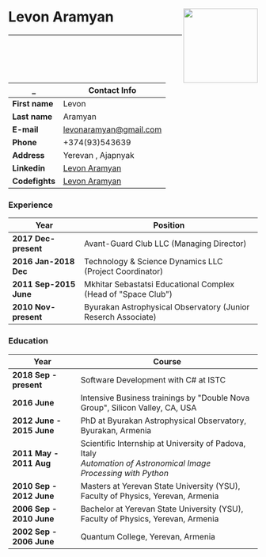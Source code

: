 # Levon Aramyan <img src="https://avatars1.githubusercontent.com/u/43417240?s=400&u=a1453a92825498b0a2e6059b2eaea7a2ca9108b9&v=4" align="right" width="150px" height="150px" />
<hr/>

| _                  | Contact Info  |
| ------------------ | ------------- |
| **First name**         | Levon         |
| **Last name**          | Aramyan       |
| **E-mail**             | <a href="mailto:levonaramyan@gmail.com">levonaramyan@gmail.com</a> |
| **Phone**              | +374(93)543639 |
| **Address**            | Yerevan , Ajapnyak |    
| **Linkedin**           | [Levon Aramyan](https://www.linkedin.com/in/levon-aramyan-17b43917/) |
| **Codefights**         | [Levon Aramyan](https://app.codesignal.com/profile/l_aramyan) |

### Experience
| Year | Position |
| ---- | -------- |
| **2017 Dec-present** | Avant-Guard Club LLC (Managing Director)|
| **2016 Jan-2018 Dec** | Technology & Science Dynamics LLC (Project Coordinator)|
| **2011 Sep-2015 June** | Mkhitar Sebastatsi Educational Complex (Head of "Space Club")|
| **2010 Nov-present** | Byurakan Astrophysical Observatory (Junior Reserch Associate) |


### Education
| Year | Course |
| ---- | -------- |
|**2018 Sep - present**   | Software Development with C# at ISTC |
|**2016 June**  | Intensive Business trainings by "Double Nova Group", Silicon Valley, CA, USA |
|**2012 June - 2015 June**  | PhD at Byurakan Astrophysical Observatory, Byurakan, Armenia |
|**2011 May - 2011 Aug**  | Scientific Internship at University of Padova, Italy <br>*Automation of Astronomical Image Processing with Python*|
|**2010 Sep - 2012 June**  | Masters at Yerevan State University (YSU), Faculty of Physics, Yerevan, Armenia |
|**2006 Sep - 2010 June** | Bachelor at Yerevan State University (YSU), Faculty of Physics, Yerevan, Armenia |
|**2002 Sep - 2006 June** | Quantum College, Yerevan, Armenia |

<br><br>


